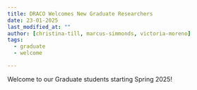 ```yaml
---
title: DRACO Welcomes New Graduate Researchers
date: 23-01-2025
last_modified_at: ""
author: [christina-till, marcus-simmonds, victoria-moreno]
tags:
  - graduate
  - welcome

---
```


<!-- excerpt start -->
Welcome to our Graduate students starting Spring 2025!
<!-- excerpt end -->
